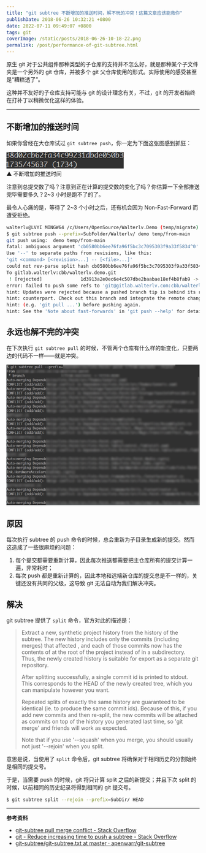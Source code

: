 ```yaml
---
title: "git subtree 不断增加的推送时间，解不玩的冲突！这篇文章应该能救你"
publishDate: 2018-06-26 10:32:21 +0800
date: 2022-07-11 09:49:07 +0800
tags: git
coverImage: /static/posts/2018-06-26-10-18-22.png
permalink: /post/performance-of-git-subtree.html
---
```


原生 git 对于公共组件那种类型的子仓库的支持并不怎么好，就是那种某个子文件夹是一个另外的 git 仓库，并被多个 git 父仓库使用的形式。实际使用的感受甚至是“糟糕透了”。

这种并不友好的子仓库支持可能与 git 的设计理念有关，不过，git 的开发者始终在打补丁以稍微优化这样的体验。

---

<div id="toc"></div>

## 不断增加的推送时间

如果你曾经在大仓库试过 `git subtree push`，你一定为下面这张图感到抓狂：

![](/static/posts/2018-06-26-long-time-of-git-subtree.gif)  
▲ 不断增加的推送时间

注意到总提交数了吗？注意到正在计算的提交数的变化了吗？你估算一下全部推送完毕需要多久？2~3 小时是跑不了的了。

最令人心痛的是，等待了 2~3 个小时之后，还有机会因为 Non-Fast-Forward 而遭受拒绝。

```bash
walterlv@LVYI MINGW64 /c/Users/OpenSource/Walterlv.Demo (temp/migrate)
$ git subtree push --prefix=SubFolder/Walterlv/ demo temp/from-main
git push using:  demo temp/from-main
fatal: ambiguous argument 'cb0580bb6ee76fa96f5bc3c7095303f9a33f5834^0': unknown revision or path not in the working tree.
Use '--' to separate paths from revisions, like this:
'git <command> [<revision>...] -- [<file>...]'
could not rev-parse split hash cb0580bb6ee76fa96f5bc3c7095303f9a33f5834 from commit 691c5a1531ff38d02cb62fa34c99231dbde050b3
To gitlab.walterlv:cbb/walterlv.demo.git
 ! [rejected]              1d3913a2e0ec6e4c507dbe2baabae18ef4b8fab9 -> temp/from-main (non-fast-forward)
error: failed to push some refs to 'git@gitlab.walterlv.com:cbb/walterlv.demo.git'
hint: Updates were rejected because a pushed branch tip is behind its remote
hint: counterpart. Check out this branch and integrate the remote changes
hint: (e.g. 'git pull ...') before pushing again.
hint: See the 'Note about fast-forwards' in 'git push --help' for details.
```

## 永远也解不完的冲突

在下次执行 `git subtree pull` 的时候，不管两个仓库有什么样的新变化，只要两边的代码不一样——就是冲突。

![](/static/posts/2018-06-26-10-18-22.png)

## 原因

每次执行 subtree 的 push 命令的时候，总会重新为子目录生成新的提交。然而这造成了一些很麻烦的问题：

1. 每个提交都需要重新计算，因此每次推送都需要把主仓库所有的提交计算一遍，非常耗时；
1. 每次 push 都是重新计算的，因此本地和远端新仓库的提交总是不一样的，关键还没有共同的父级，这导致 git 无法自动为我们解决冲突。

## 解决

git subtree 提供了 `split` 命令，官方对此的描述是：

> Extract a new, synthetic project history from the history of the <prefix> subtree. The new history includes only the commits (including merges) that affected <prefix>, and each of those commits now has the contents of <prefix> at the root of the project instead of in a subdirectory. Thus, the newly created history is suitable for export as a separate git repository.
> 
> After splitting successfully, a single commit id is printed to stdout. This corresponds to the HEAD of the newly created tree, which you can manipulate however you want.
> 
> Repeated splits of exactly the same history are guaranteed to be identical (ie. to produce the same commit ids). Because of this, if you add new commits and then re-split, the new commits will be attached as commits on top of the history you generated last time, so 'git merge' and friends will work as expected.
> 
> Note that if you use '--squash' when you merge, you should usually not just '--rejoin' when you split.

意思是说，当使用了 `split` 命令后，git subtree 将确保对于相同历史的分割始终是相同的提交号。

于是，当需要 push 的时候，git 将只计算 split 之后的新提交；并且下次 split 的时候，以前相同的历史纪录将得到相同的 git 提交号。

```bash
$ git subtree split --rejoin --prefix=SubDir/ HEAD
```

---

**参考资料**

- [git-subtree pull merge conflict - Stack Overflow](https://stackoverflow.com/q/25294227/6233938)
- [git - Reduce increasing time to push a subtree - Stack Overflow](https://stackoverflow.com/q/16134975/6233938)
- [git-subtree/git-subtree.txt at master · apenwarr/git-subtree](https://github.com/apenwarr/git-subtree/blob/master/git-subtree.txt)



